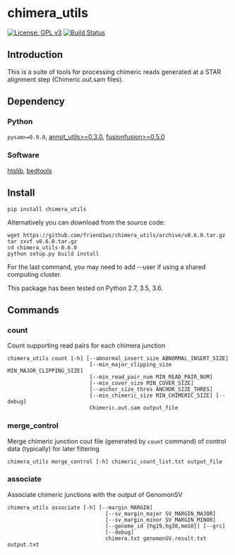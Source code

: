# chimera_utils

[![License: GPL v3](https://img.shields.io/badge/License-GPL%20v3-blue.svg)](https://www.gnu.org/licenses/gpl-3.0)
[![Build Status](https://travis-ci.org/friend1ws/chimera_utils.svg?branch=devel)](https://travis-ci.org/friend1ws/chimera_utils)


## Introduction 

This is a suite of tools for processing chimeric reads generated at a STAR alignment step (Chimeric.out.sam files).

## Dependency

### Python
`pysam>=0.9.0`, [annot_utils>=0.3.0](https://github.com/friend1ws/annot_utils), [fusionfusion>=0.5.0](https://github.com/Genomon-Project/fusionfusion)

### Software
[htslib](http://www.htslib.org), [bedtools](http://bedtools.readthedocs.io/en/latest/)


## Install

```
pip install chimera_utils
```

Alternatively you can download from the source code:
```
wget https://github.com/friend1ws/chimera_utils/archive/v0.6.0.tar.gz
tar zxvf v0.6.0.tar.gz
cd chimera_utils-0.6.0
python setup.py build install
```

For the last command, you may need to add --user if using a shared computing cluster.

This package has been tested on Python 2.7, 3.5, 3.6.

## Commands

### count
Count supporting read pairs for each chimera junction

```
chimera_utils count [-h] [--abnormal_insert_size ABNORMAL_INSERT_SIZE]
                          [--min_major_clipping_size MIN_MAJOR_CLIPPING_SIZE]
                          [--min_read_pair_num MIN_READ_PAIR_NUM]
                          [--min_cover_size MIN_COVER_SIZE]
                          [--anchor_size_thres ANCHOR_SIZE_THRES]
                          [--min_chimeric_size MIN_CHIMERIC_SIZE] [--debug]
                          Chimeric.out.sam output_file
```

### merge_control
Merge chimeric junction cout file (generated by `count` command) of control data (typically) for later filtering

```
chimera_utils merge_control [-h] chimeric_count_list.txt output_file
```

### associate
Associate chimeric junctions with the output of GenomonSV

```
chimera_utils associate [-h] [--margin MARGIN]
                               [--sv_margin_major SV_MARGIN_MAJOR]
                               [--sv_margin_minor SV_MARGIN_MINOR]
                               [--genome_id {hg19,hg38,mm10}] [--grc]
                               [--debug]
                               chimera.txt genomonSV.result.txt output.txt
```

